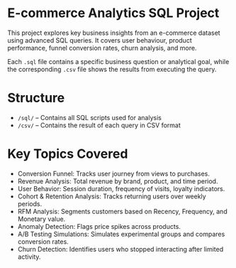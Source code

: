 # E-commerce Analytics SQL Project

This project explores key business insights from an e-commerce dataset using advanced SQL queries. It covers user behaviour, product performance, funnel conversion rates, churn analysis, and more.

Each `.sql` file contains a specific business question or analytical goal, while the corresponding `.csv` file shows the results from executing the query.

# Structure

- `/sql/` – Contains all SQL scripts used for analysis
- `/csv/` – Contains the result of each query in CSV format

# Key Topics Covered

- Conversion Funnel: Tracks user journey from views to purchases.
- Revenue Analysis: Total revenue by brand, product, and time period.
- User Behavior: Session duration, frequency of visits, loyalty indicators.
- Cohort & Retention Analysis: Tracks returning users over weekly periods.
- RFM Analysis: Segments customers based on Recency, Frequency, and Monetary value.
- Anomaly Detection: Flags price spikes across products.
- A/B Testing Simulations: Simulates experimental groups and compares conversion rates.
- Churn Detection: Identifies users who stopped interacting after limited activity.
